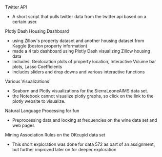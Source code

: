 
Twitter API
- A short script that pulls twitter data from the twitter api based on a certain user.

Plotly Dash Housing Dashboard
- using Zillow's property dataset and another housing dataset from Kaggle (boston property information)
- made a 4 tab dashboard using Plotly Dash visualizing Zillow housing data
- Includes: Geolocation plots of property location, Interactive Volume bar plots, Lasso Coefficients
- Includes sliders and drop downs and various interactive functions 

Various Visualizations
- Seaborn and Plotly visualizations for the SierraLeoneAIMS data set. 
- the Notebook cannot visualize plotly graphs, so click on the link to the plotly website to visualize. 

Natural Language Processing for fun 
- Preprocessing data and looking at frequencies on the wine data set and web pages

Mining Association Rules on the OKcupid data set
- This short exploration was done for data 572 as part of an assignment, but further improved later on for deeper exploration



